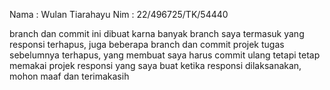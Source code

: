 Nama : Wulan Tiarahayu
Nim : 22/496725/TK/54440

branch dan commit ini dibuat karna banyak branch saya termasuk yang responsi terhapus, juga beberapa branch dan commit projek tugas sebelumnya terhapus, yang membuat saya harus commit ulang tetapi tetap memakai projek responsi yang saya buat ketika responsi dilaksanakan, mohon maaf dan terimakasih 
